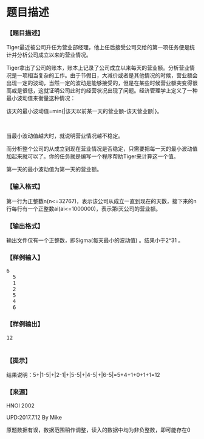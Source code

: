# 题目描述


<h3>
【题目描述】
</h3>
<p>
Tiger最近被公司升任为营业部经理，他上任后接受公司交给的第一项任务便是统计并分析公司成立以来的营业情况。
</p>
<p>
Tiger拿出了公司的账本，账本上记录了公司成立以来每天的营业额。分析营业情况是一项相当复杂的工作。由于节假日，大减价或者是其他情况的时候，营业额会出现一定的波动，当然一定的波动是能够接受的，但是在某些时候营业额突变得很高或是很低，这就证明公司此时的经营状况出现了问题。经济管理学上定义了一种最小波动值来衡量这种情况：
</p>
<p>
该天的最小波动值=min{|该天以前某一天的营业额-该天营业额|}。
</p>
<p>
<br/>
</p>
<p>
当最小波动值越大时，就说明营业情况越不稳定。
</p>
<p>
而分析整个公司的从成立到现在营业情况是否稳定，只需要把每一天的最小波动值加起来就可以了。你的任务就是编写一个程序帮助Tiger来计算这一个值。
</p>
<p>
第一天的最小波动值为第一天的营业额。
</p>
<h3>
【输入格式】
</h3>
<div class="content">
第一行为正整数n(n&lt;=32767)，表示该公司从成立一直到现在的天数，接下来的n行每行有一个正整数ai(ai&lt;=1000000)，表示第i天公司的营业额。
</div>
<h3>
【输出格式】
</h3>
<div class="content">
输出文件仅有一个正整数，即Sigma(每天最小的波动值) 。结果小于2^31 。
</div>
<h3>
【样例输入】
</h3>
<pre>6
  5
  1
  2
  5
  4
  6	</pre>
<h3>
【样例输出】
</h3>
<pre>12
  </pre>
<h3>
【提示】
</h3>
<div class="content">
<p>
结果说明：5+|1-5|+|2-1|+|5-5|+|4-5|+|6-5|=5+4+1+0+1+1=12
</p>
</div>
<h3>
【来源】
</h3>
<p>
HNOI 2002
</p>
<p>
UPD:2017.7.12 By Mike
</p>
<p>
原题数据有误，数据范围稍作调整，读入的数据中均为非负整数，即可能存在0
</p>
